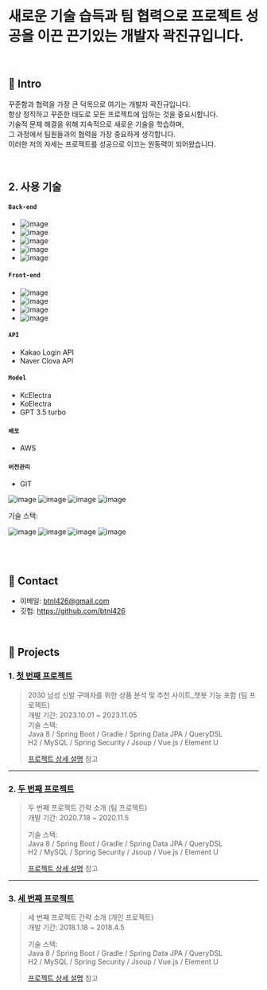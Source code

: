 # 새로운 기술 습득과 팀 협력으로 프로젝트 성공을 이끈 끈기있는 개발자 곽진규입니다.
</br>

## :pushpin: Intro 

꾸준함과 협력을 가장 큰 덕목으로 여기는 개발자 곽진규입니다.</br> 항상 정직하고 꾸준한 태도로 모든 프로젝트에 임하는 것을 중요시합니다.</br> 기술적 문제 해결을 위해 지속적으로 새로운 기술을 학습하며,</br> 그 과정에서 팀원들과의 협력을 가장 중요하게 생각합니다.</br> 이러한 저의 자세는 프로젝트를 성공으로 이끄는 원동력이 되어왔습니다.

</br>

## 2. 사용 기술
#### `Back-end`
  - ![image](https://github.com/btnl426/Portfolio/assets/146896149/bf31a248-4dea-47ba-8e6c-2d607619924c)
  - ![image](https://github.com/btnl426/Portfolio/assets/146896149/c14c7d16-2288-4729-b098-e5372113a62d)
  - ![image](https://github.com/btnl426/Portfolio/assets/146896149/7bf875f5-c1c7-4dc3-b64f-0833490434f0)
  - ![image](https://github.com/btnl426/Portfolio/assets/146896149/acbaed77-4047-4952-b13d-aadf6b61229d)
  - ![image](https://github.com/btnl426/Portfolio/assets/146896149/a0400580-afa3-4a1b-9e49-e98204cb8b79)

#### `Front-end`
  - ![image](https://github.com/btnl426/Portfolio/assets/146896149/795cbc71-4b02-4548-96bd-aa8600631c40)
  - ![image](https://github.com/btnl426/Portfolio/assets/146896149/9b57c5ed-afd2-4168-a555-d6e951e4b922)
  - ![image](https://github.com/btnl426/Portfolio/assets/146896149/6ceef65b-caee-4b6c-81c8-b3e58a8b4dcb)
  - ![image](https://github.com/btnl426/Portfolio/assets/146896149/bd40bb88-94be-4744-9f55-2d897625f3e4)

#### `API`
  - Kakao Login API
  - Naver Clova API
#### `Model`
  - KcElectra
  - KoElectra
  - GPT 3.5 turbo
#### `배포`
  - AWS
#### `버전관리`
  - GIT

![image](https://github.com/btnl426/Portfolio/assets/146896149/99a55f07-0bb7-476c-8348-d3eda4c6fa73)
![image](https://github.com/btnl426/Portfolio/assets/146896149/5fdf062e-8fed-4546-afbc-c7833083a159)
![image](https://github.com/btnl426/Portfolio/assets/146896149/6eff9596-66a8-44ec-aad3-09a20c556efb)
![image](https://github.com/btnl426/Portfolio/assets/146896149/c8d92a52-823e-49c6-be37-4755f24fdb96)



기술 스택:


![image](https://github.com/btnl426/Portfolio/assets/146896149/44492efc-40a5-4b98-b4d9-291a09f27c4c)
![image](https://github.com/btnl426/Portfolio/assets/146896149/450823ca-7d09-4fe3-bbe1-b78e0e1a6855)
![image](https://github.com/btnl426/Portfolio/assets/146896149/a219d9a1-0c2a-4c67-98cc-9eb72955f5c9)
![image](https://github.com/btnl426/Portfolio/assets/146896149/0b604489-6c7b-4c29-a582-b9386ce747fa)




</br>


</br>

## :pushpin: Contact
- 이메일: btnl426@gmail.com
- 깃헙: https://github.com/btnl426

</br>

## :pushpin: Projects
### 1. [첫 번째 프로젝트](https://github.com/illhanunjung/ReadFit)
>2030 남성 신발 구매자를 위한 상품 분석 및 추천 사이트_챗봇 기능 포함 (팀 프로젝트)  
>개발 기간: 2023.10.01 ~ 2023.11.05  
>기술 스택:  
>Java 8 / Spring Boot / Gradle / Spring Data JPA / QueryDSL  
>H2 / MySQL / Spring Security / Jsoup / Vue.js / Element U  
>  
>[프로젝트 상세 설명](https://github.com/2021-SMHRD-KDT-AI-15/SNSRepo) 참고

---

### 2. [두 번째 프로젝트](https://github.com/JungHyung2/gitio.io)
>두 번째 프로젝트 간략 소개  (팀 프로젝트)  
>개발 기간: 2020.7.18 ~ 2020.11.5  
>  
>기술 스택:  
>Java 8 / Spring Boot / Gradle / Spring Data JPA / QueryDSL  
>H2 / MySQL / Spring Security / Jsoup / Vue.js / Element U  
>  
>[프로젝트 상세 설명](https://github.com/JungHyung2/gitio.io) 참고

---

### 3. [세 번째 프로젝트](https://github.com/JungHyung2/gitio.io)
>세 번째 프로젝트 간략 소개  (개인 프로젝트)  
>개발 기간: 2018.1.18 ~ 2018.4.5  
>  
>기술 스택:  
>Java 8 / Spring Boot / Gradle / Spring Data JPA / QueryDSL  
>H2 / MySQL / Spring Security / Jsoup / Vue.js / Element U  
>  
>[프로젝트 상세 설명](https://github.com/JungHyung2/gitio.io) 참고
